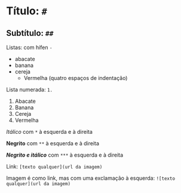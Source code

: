 # Título: `#`

## Subtítulo: `##`

Listas: com hífen `-`

- abacate
- banana
- cereja
    - Vermelha (quatro espaços de indentação)

Lista numerada: `1.`

1. Abacate
1. Banana
1. Cereja
  1. Vermelha



*Itálico* com `*` à esquerda e à direita

**Negrito** com `**` à esquerda e à direita

***Negrito e itálico*** com `***` à esquerda e à direita

Link: `[texto qualquer](url da imagem)` 

Imagem é como link, mas com uma exclamação à esquerda: `![texto qualquer](url da imagem)`
